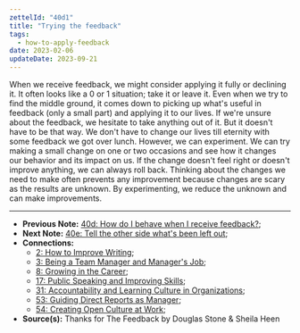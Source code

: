 ```yaml
---
zettelId: "40d1"
title: "Trying the feedback"
tags:
  - how-to-apply-feedback
date: 2023-02-06
updateDate: 2023-09-21
---
```


When we receive feedback, we might consider applying it fully or declining it. It often looks like a 0 or 1 situation; take it or leave it. Even when we try to find the middle ground, it comes down to picking up what's useful in feedback (only a small part) and applying it to our lives. If we're unsure about the feedback, we hesitate to take anything out of it. But it doesn't have to be that way. We don't have to change our lives till eternity with some feedback we got over lunch. However, we can experiment. We can try making a small change on one or two occasions and see how it changes our behavior and its impact on us. If the change doesn't feel right or doesn't improve anything, we can always roll back. Thinking about the changes we need to make often prevents any improvement because changes are scary as the results are unknown. By experimenting, we reduce the unknown and can make improvements.

---

- **Previous Note:** [40d: How do I behave when I receive feedback?](/notes/40d/);
- **Next Note:** [40e: Tell the other side what's been left out](/notes/40e/);
- **Connections:**
  - [2: How to Improve Writing](/notes/2/);
  - [3: Being a Team Manager and Manager's Job](/notes/3/);
  - [8: Growing in the Career](/notes/8/);
  - [17: Public Speaking and Improving Skills](/notes/17/);
  - [31: Accountability and Learning Culture in Organizations](/notes/31/);
  - [53: Guiding Direct Reports as Manager](/notes/53/);
  - [54: Creating Open Culture at Work](/notes/54/);
- **Source(s):** Thanks for The Feedback by Douglas Stone & Sheila Heen
